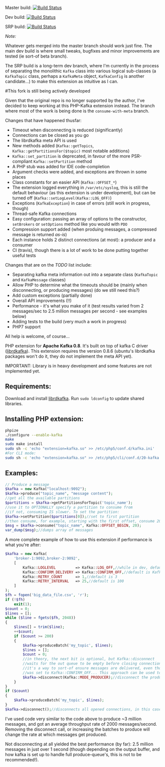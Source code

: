 Master build: [![Build Status](https://travis-ci.org/EVODelavega/phpkafka.svg?branch=master)](https://travis-ci.org/EVODelavega/phpkafka)

Dev build: [![Build Status](https://travis-ci.org/EVODelavega/phpkafka.svg?branch=consume-with-meta)](https://travis-ci.org/EVODelavega/phpkafka)

SRP build: [![Build Status](https://travis-ci.org/EVODelavega/phpkafka.svg?branch=feature%2FSRP)](https://travis-ci.org/EVODelavega/phpkafka)

_Note:_

Whatever gets merged into the master branch should work just fine. The main dev build is where small tweaks, bugfixes and minor improvements are tested (ie sort-of beta branch).

The SRP build is a long-term dev branch, where I'm currently in the process of separating the monolithic `Kafka` class into various logical sub-classes (a `KafkaTopic` class, perhaps a `KafkaMeta` object, `KafkaConfig` is another candidate...) to make this extension as intuitive as I can.

#This fork is still being actively developed

Given that the original repo is no longer supported by the author, I've decided to keep working at this PHP-Kafka extension instead.
The branch where most of the work is being done is the `consume-with-meta` branch.

Changes that have happened thusfar:

* Timeout when disconnecting is reduced (significantly)
* Connections can be closed as you go
* The librdkafka meta API is used
* New methods added (`Kafka::getTopics`, `Kafka::getPartitionsFor($topic)` most notable additions)
* `Kafka::set_partition` is deprecated, in favour of the more PSR-compliant `Kafka::setPartition` method
* A PHP stub was added for IDE code-completion
* Argument checks were added, and exceptions are thrown in some places
* Class constants for an easier API (`Kafka::OFFSET_*`)
* The extension logged everything in `/var/etc/syslog`, this is still the default behaviour (as this extension is under development), but can be turned off (`Kafka::setLogLevel(Kafka::LOG_OFF)`)
* Exceptions (`KafkaException`) in case of errors (still work in progress, though)
* Thread-safe Kafka connections
* Easy configuration: passing an array of options to the constructor, `setBrokers` or `setOptions` method like you would with `PDO`
* Compression support added (when produing messages, a compressed message is returned _as-is_)
* Each instance holds 2 distinct connections (at most): a producer and a consumer
* CI (travis), though there is a lot of work to be done putting together useful tests

Changes that are on the _TODO_ list include:

* Separating kafka meta information out into a separate class (`KafkaTopic`  and `KafkaMessage` classes)
* Allow PHP to determine what the timeouts should be (mainly when disconnecting, or producing messages) (do we still need this?)
* Add custom exceptions (partially done)
* Overall API improvements (!!)
* Performance - it's what you make of it (test results varied from 2 messages/sec to 2.5 million messages per second - see examples below)
* Adding tests to the build (very much a work in progress)
* PHP7 support

All help is welcome, of course...


PHP extension for **Apache Kafka 0.8**. It's built on top of kafka C driver ([librdkafka](https://github.com/edenhill/librdkafka/)).
This extension requires the version 0.8.6 (ubuntu's librdkafka packages won't do it, they do not implement the meta API yet).

IMPORTANT: Library is in heavy development and some features are not implemented yet.

Requirements:
-------------
Download and install [librdkafka](https://github.com/edenhill/librdkafka/). Run `sudo ldconfig` to update shared libraries.

Installing PHP extension:
----------
```bash
phpize
./configure --enable-kafka
make
sudo make install
sudo sh -c 'echo "extension=kafka.so" >> /etc/php5/conf.d/kafka.ini'
#For CLI mode:
sudo sh -c 'echo "extension=kafka.so" >> /etc/php5/cli/conf.d/20-kafka.ini'
```

Examples:
--------
```php
// Produce a message
$kafka = new Kafka("localhost:9092");
$kafka->produce("topic_name", "message content");
//get all the available partitions
$partitions = $kafka->getPartitionsForTopic('topic_name');
//use it to OPTIONALLY specify a partition to consume from
//if not, consuming IS slower. To set the partition:
$kafka->setPartition($partitions[0]);//set to first partition
//then consume, for example, starting with the first offset, consume 20 messages
$msg = $kafka->consume("topic_name", Kafka::OFFSET_BEGIN, 20);
var_dump($msg);//dumps array of messages
```

A more complete example of how to use this extension if performance is what you're after:

```php
$kafka = new Kafka(
    'broker-1:9092,broker-2:9092',
    [
        Kafka::LOGLEVEL         => Kafka::LOG_OFF,//while in dev, default is Kafka::LOG_ON
        Kafka::CONFIRM_DELIVERY => Kafka::CONFIRM_OFF,//default is Kafka::CONFIRM_BASIC
        Kafka::RETRY_COUNT      => 1,//default is 3
        Kafka::RETRY_INTERVAL   => 25,//default is 100
    ]
);
$fh = fopen('big_data_file.csv', 'r');
if (!$fh)
    exit(1);
$count = 0;
$lines = [];
while ($line = fgets($fh, 2048))
{
    $lines[] = trim($line);
    ++$count;
    if ($count >= 200)
    {
        $kafka->produceBatch('my_topic', $lines);
        $lines = [];
        $count = 0;
        //in theory, the next bit is optional, but Kafka::disconnect
        //waits for the out queue to be empty before closing connections
        //it's a way to sort-of ensure messages are delivered, even though Kafka::CONFIRM_DELIVERY
        //was set to Kafka::CONFIRM_OFF... This approach can be used to speed up your code
        $kafka->disconnect(Kafka::MODE_PRODUCER);//disconnect the producer
    }
}
if ($count)
{
    $kafka->produceBatch('my_topic', $lines);
}
$kafka->disconnect();//disconnects all opened connections, in this case, only a producer connection will exist, though
```

I've used code very similar to the code above to produce ~3 million messages, and got an average throughput rate of 2000 messages/second.
Removing the disconnect call, or increasing the batches to produce will change the rate at which messages get produced.

Not disconnecting at all yielded the best performance (by far): 2.5 million messages in just over 1 second (though depending on the output buffer, and how kafka is set up to handle full produce-queue's, this is not to be recommended!).
